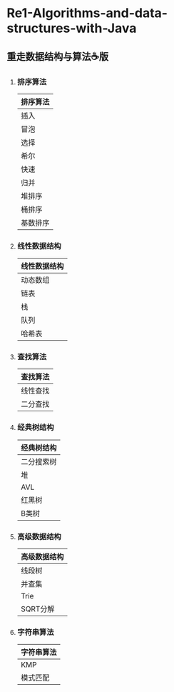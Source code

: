 # Re1-Algorithms-and-data-structures-with-Java
## 重走数据结构与算法☕️版



1. ### 排序算法

   | 排序算法 |
   | -------- |
   | 插入     |
   | 冒泡     |
   | 选择     |
   | 希尔     |
   | 快速     |
   | 归并     |
   | 堆排序   |
   | 桶排序   |
   | 基数排序 |

   

2. ### 线性数据结构

   | 线性数据结构 |
   | ------------ |
   | 动态数组     |
   | 链表         |
   | 栈           |
   | 队列         |
   | 哈希表       |

   

3. ### 查找算法

   | 查找算法 |
   | -------- |
   | 线性查找 |
   | 二分查找 |

   

4. ### 经典树结构

   | 经典树结构 |
   | ---------- |
   | 二分搜索树 |
   | 堆         |
   | AVL        |
   | 红黑树     |
   | B类树      |

   

5. ### 高级数据结构

   | 高级数据结构 |
   | ------------ |
   | 线段树       |
   | 并查集       |
   | Trie         |
   | SQRT分解     |

   

6. ### 字符串算法

   | 字符串算法 |
   | ---------- |
   | KMP        |
   | 模式匹配   |

   

